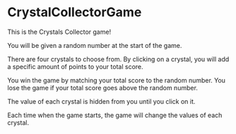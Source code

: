 # CrystalCollectorGame

This is the Crystals Collector game!

You will be given a random number at the start of the game.

There are four crystals to choose from. By clicking on a crystal, you will add a specific amount of points to your total score.

You win the game by matching your total score to the random number. You lose the game if your total score goes above the random number. 

The value of each crystal is hidden from you until you click on it. 

Each time when the game starts, the game will change the values of each crystal. 
